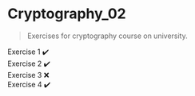 # Cryptography_02
> Exercises for cryptography course on university.

Exercise 1 :heavy_check_mark:  
Exercise 2 :heavy_check_mark:  
Exercise 3 :x:  
Exercise 4 :heavy_check_mark:  
